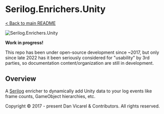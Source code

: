 # Serilog.Enrichers.Unity

[< Back to main README](../../README.md)

![Serilog.Enrichers.Unity](../../docs-assets/serilog-enrichers.png)

**Work in progress!**

This repo has been under open-source development since ~2017, but only since late 2022 has it been seriously considered for "usability" by 3rd parties,
so documentation content/organization are still in development.

## Overview

A [Serilog](https://serilog.net/) enricher to dynamically add Unity data to your log events like frame counts, GameObject hierarchies, etc.

Copyright © 2017 - present Dan Vicarel & Contributors. All rights reserved.
